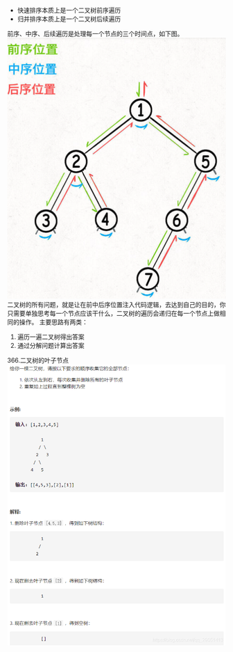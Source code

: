 * 快速排序本质上是一个二叉树前序遍历
* 归并排序本质上是一个二叉树后续遍历

前序、中序、后续遍历是处理每一个节点的三个时间点，如下图。
![img.png](再刷二叉树算法/img.png)
二叉树的所有问题，就是让在前中后序位置注入代码逻辑，去达到自己的目的，你只需要单独思考每一个节点应该干什么，二叉树的遍历会递归在每一个节点上做相同的操作。
主要思路有两类：
1. 遍历一遍二叉树得出答案
2. 通过分解问题计算出答案

366.二叉树的叶子节点
![img.png](再刷二叉树算法/img1.png)